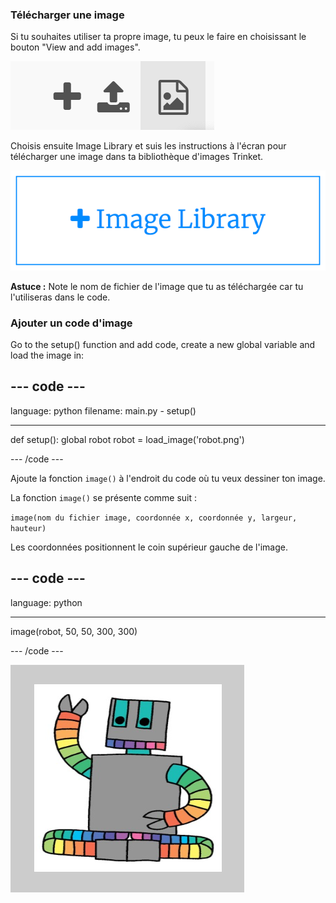 ### Télécharger une image

Si tu souhaites utiliser ta propre image, tu peux le faire en choisissant le bouton "View and add images".

![Un plus, un symbole de téléchargement et un symbole d'image. Le symbole de l'image est mis en surbrillance.](images/trinket_image.png)

Choisis ensuite Image Library et suis les instructions à l'écran pour télécharger une image dans ta bibliothèque d'images Trinket.

![Un bouton avec un plus et les mots "Image Library" dessus.](images/trinket_image_library.png)

**Astuce :** Note le nom de fichier de l'image que tu as téléchargée car tu l'utiliseras dans le code.

### Ajouter un code d'image

Go to the setup() function and add code, create a new global variable and load the image in:

--- code ---
---
language: python filename: main.py - setup()

---

def setup(): global robot robot = load_image('robot.png')

--- /code ---

Ajoute la fonction `image()` à l'endroit du code où tu veux dessiner ton image.

La fonction `image()` se présente comme suit :

`image(nom du fichier image, coordonnée x, coordonnée y, largeur, hauteur)`

Les coordonnées positionnent le coin supérieur gauche de l'image.

--- code ---
---
language: python

---

  image(robot, 50, 50, 300, 300)

--- /code ---

![La zone de code et la zone de sortie avec l'image du robot affichée.](images/inserted-robot.png)
